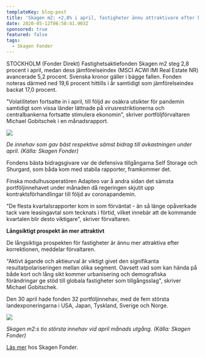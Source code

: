 ```yaml
---
templateKey: blog-post
title: 'Skagen m2: +2,8% i april, fastigheter ännu attraktivare efter korrektion'
date: 2020-05-12T06:50:41.903Z
sponsored: true
featured: false
tags:
  - Skagen Fonder
---
```

STOCKHOLM (Fonder Direkt) Fastighetsaktiefonden Skagen m2 steg 2,8 procent i april, medan dess jämförelseindex (MSCI ACWI IMI Real Estate NR) avancerade 5,2 procent. Svenska kronor gäller i bägge fallen. Fonden noteras därmed ned 19,6 procent hittills i år samtidigt som jämförelseindex backat 17,0 procent.

"Volatiliteten fortsatte in i april, till följd av osäkra utsikter för pandemin samtidigt som vissa länder lättnade på virusrestriktionerna och centralbankerna fortsatte stimulera ekonomin", skriver portföljförvaltaren Michael Gobitschek i en månadsrapport.

![](/img/m2.png)

*De innehav som gav bäst respektive sämst bidrag till avkastningen under april. (Källa: Skagen Fonder)*

Fondens bästa bidragsgivare var de defensiva tillgångarna Self Storage och Shurgard, som båda kom med stabila rapporter, framkommer det.

Finska modulhusoperatören Adapteo var å andra sidan det sämsta portföljinnehavet under månaden då regeringen skjutit upp kontraktsförhandlingar till följd av coronapandemin.

"De flesta kvartalsrapporter kom in som förväntat - än så länge opåverkade tack vare leasingavtal som tecknats i förtid, vilket innebär att de kommande kvartalen blir desto viktigare", skriver förvaltaren.

**Långsiktigt prospekt än mer attraktivt**

De långsiktiga prospekten för fastigheter är ännu mer attraktiva efter korrektionen, meddelar förvaltaren.

"Aktivt ägande och aktieurval är viktigt givet den signifikanta resultatpolariseringen mellan olika segment. Oavsett vad som kan hända på både kort och lång sikt kommer urbanisering och demografiska förändringar ge stöd till globala fastigheter som tillgångsslag", skriver Michael Gobitschek.

Den 30 april hade fonden 32 portföljinnehav, med de fem största landexponeringarna i USA, Japan, Tyskland, Sverige och Norge.

![](/img/m22.png)

*Skagen m2:s tio största innehav vid april månads utgång. (Källa: Skagen Fonder)*

[Läs mer](https://www.skagenfonder.se/) hos Skagen Fonder.